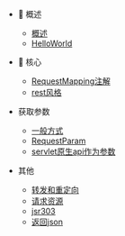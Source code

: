 * 🐶 概述

   * [概述](gaishu)
   * [HelloWorld](helloworld)

* 🦄 核心 

    * [RequestMapping注解](RequestMapping)
    * [rest风格](rest)
* 获取参数
    * [一般方式](yibanfangshi)
    * [RequestParam](RequestParam)
    * [servlet原生api作为参数](servlet)
* 其他
    * [转发和重定向](zhuanfachongdingxiang)
    * [请求资源](qingqiuziyuan)
    * [jsr303](jsr303)
    * [返回json](json)
